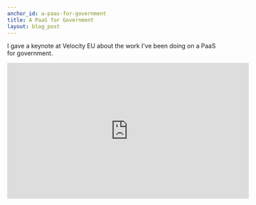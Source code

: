 ```yaml
---
anchor_id: a-paas-for-government
title: A PaaS for Government
layout: blog_post
---
```


I gave a keynote at Velocity EU about the work I've been doing on a PaaS for
government.

<iframe width="560" height="315" src="https://www.youtube.com/embed/OLOaq-Xf5zU"
frameborder="0" allowfullscreen></iframe>
